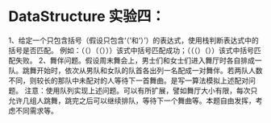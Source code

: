 # DataStructure 实验四：
1、给定一个只包含括号（假设只包含‘（’和‘）’）的表达式，使用栈判断表达式中的括号是否匹配。
例如：（（）（（）））该式中括号匹配成功；（（（）（））该式中括号匹配失败。
2、舞伴问题。假设周末舞会上，男士们和女士们进入舞厅时各自排成一队。跳舞开始时，依次从男队和女队的队首各出列一名配成一对舞伴。若两队人数不同，则较长的那队中未配对的人等待下一首舞曲。是写一算法模拟上述配对问题。
注意：使用队列实现上述问题。可以有所扩展，譬如舞厅大小有限，每次只允许几组人跳舞，跳完之后可以继续排队，等待下一个舞曲等。本题自由发挥，考虑不同需求等。
